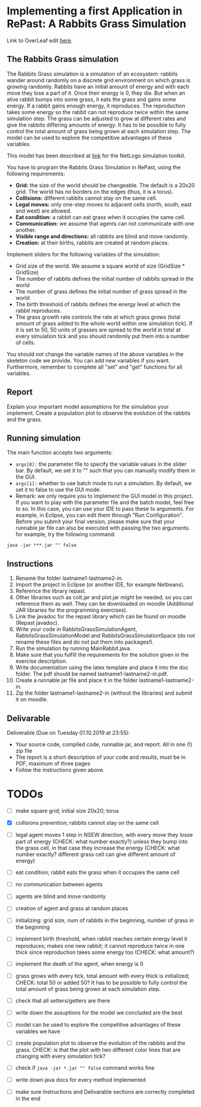 # Implementing a first Application in RePast: A Rabbits Grass Simulation

Link to OverLeaf edit [here](https://www.overleaf.com/7847813694cmqbmfbxpyfk).

## The Rabbits Grass simulation

The Rabbits Grass simulation is a simulation of an ecosystem: rabbits wander around randomly on a discrete grid environment on which grass is growing randomly. Rabbits have an initial amount of energy and with each move they lose a part of it. Once their energy is 0, they die. But when an alive rabbit bumps into some grass, it eats the grass and gains some energy. If a rabbit gains enough energy, it reproduces. The reproduction takes some energy so the rabbit can not reproduce twice within the same simulation step. The grass can be adjusted to grow at different rates and give the rabbits differing amounts of energy. It has to be possible to fully control the total amount of grass being grown at each simulation step. The model can be used to explore the competitive advantages of these variables.

This model has been described at [link](http://ccl.northwestern.edu/netlogo/models/RabbitsGrassWeeds) for the NetLogo simulation toolkit.

You have to program the Rabbits Grass Simulation in RePast, using the following requirements:
- **Grid:** the size of the world should be changeable. The default is a 20x20 grid. The world has no borders on the edges (thus, it is a torus).
- **Collisions:** different rabbits cannot stay on the same cell.
- **Legal moves:** only one-step moves to adjacent cells (north, south, east and west) are allowed.
- **Eat condition:** a rabbit can eat grass when it occupies the same cell.
- **Communication:** we assume that agents can not communicate with one another.
- **Visible range and directions:** all rabbits are blind and move randomly.
- **Creation:** at their births, rabbits are created at random places.


Implement sliders for the following variables of the simulation:
- Grid size of the world. We assume a square world of size (GridSize * GridSize)
- The number of rabbits defines the initial number of rabbits spread in the world
- The number of grass defines the initial number of grass spread in the world
- The birth threshold of rabbits defines the energy level at which the rabbit reproduces.
- The grass growth rate controls the rate at which grass grows (total amount of grass added to the whole world within one simulation tick). If it is set to 50, 50 units of grasses are spread to the world in total at every simulation tick and you should randomly put them into a number of cells.

You should not change the variable names of the above variables in the skeleton code we provide. You can add new variables if you want. Furthermore, remember to complete all "set" and "get" functions for all variables.

## Report

Explain your important model assumptions for the simulation your implement.
Create a population plot to observe the evolution of the rabbits and the grass.


## Running simulation

The main function accepts two arguments:
- ```args[0]:``` the parameter file to specify the variable values in the slider bar. By default, we set it to "" such that you can manually modify them in the GUI.
- ```args[1]:``` whether to use batch mode to run a simulation. By default, we set it to false to use the GUI mode.
- Remark: we only require you to implement the GUI model in this project. If you want to play with the parameter file and the batch model, feel free to so. In this case, you can use your IDE to pass these to arguments. For example, in Eclipse, you can edit them through "Run Configuration". 
Before you submit your final version, please make sure that your runnable jar file can also be executed with passing the two arguments. for example, try the following command:
```
java -jar ***.jar "" false
```

## Instructions
1.	Rename the folder lastname1-lastname2-in.
2.	Import the project in Eclipse (or another IDE, for example Netbeans).
3.	Reference the library repast.
4.	Other libraries such as colt.jar and plot.jar might be needed, so you can reference them as well. They can be downloaded on moodle (Additional JAR libraries for the programming exercises).
5.	Link the javadoc for the repast library which can be found on moodle (Repast javadoc).
6.	Write your code in RabbitsGrassSimulationAgent, RabbitsGrassSimulationModel and RabbitsGrassSimulationSpace (do not rename these files and do not put them into packages!).
7.	Run the simulation by running MainRabbit.java.
8.	Make sure that you fulfill the requirements for the solution given in the exercise description.
9.	Write documentation using the latex template and place it into the doc folder. The pdf should be named lastname1-lastname2-in.pdf.
10.	Create a runnable jar file and place it in the folder lastname1-lastname2-in.
11.	Zip the folder lastname1-lastname2-in (without the libraries) and submit it on moodle.

## Delivarable

Deliverable (Due on Tuesday 01.10.2019 at 23:55):
- Your source code, compiled code, runnable jar, and report. All in one (!) zip file
- The report is a short description of your code and results, must be in PDF, maximum of three pages
- Follow the instructions given above.

# TODOs

- [ ] make square grid; initial size 20x20; torus
- [x] collisions prevention; rabbits cannot stay on the same cell
- [ ] legal agent moves 1 step in NSEW direction, with every move they losse part of energy (CHECK: what number exactly?) unless they bump into the grass cell, in that case they increase the energy (CHECK: what number exactly? different grass cell can give different amount of energy)
- [ ] eat condition; rabbit eats the grass when it occupies the same cell
- [ ] no communication between agents
- [ ] agents are blind and move randomly
- [ ] creation of agent and grass at random places
- [ ] initializing: grid size, num of rabbits in the beginning, number of grass in the beginning
- [ ] implement birth threshold, when rabbit reaches certain energy level it reproduces; makes one new rabbit; it cannot reproduce twice in one thick since reproduction takes some energy too (CHECK: what amount?)
- [ ] implement the death of the agent, when energy is 0
- [ ] grass grows with every tick, total amount with every thick is initialized; CHECK: total 50 or added 50? It has to be possible to fully control the total amount of grass being grown at each simulation step.
- [ ] check that all setters/getters are there 
- [ ] write down the assuptions for the model we concluded are the best
- [ ] model can be used to explore the competitive advantages of these variables we have
- [ ] create population plot to observe the evolution of the rabbits and the grass. CHECK: is that the plot with two different color lines that are changing with every simulation tick?
- [ ] check if ```java -jar *.jar "" false``` command works fine
- [ ] write down java docs for every method implemented
- [ ] make sure Instructions and Delivarable sections are correctly completed in the end

